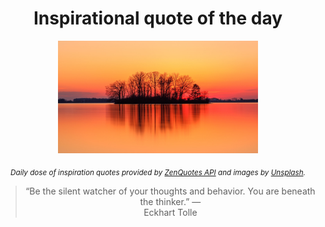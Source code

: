 
<div align="center">

# Inspirational quote of the day

<img src="./data/photo.jpeg" alt="Beautiful nature photo" width="320" height="180">

<sub><i>Daily dose of inspiration quotes provided by [ZenQuotes API](https://zenquotes.io/) and images by [Unsplash](https://unsplash.com/).</i></sub>


<blockquote>&ldquo;Be the silent watcher of your thoughts and behavior. You are beneath the thinker.&rdquo; &mdash; <footer>Eckhart Tolle</footer></blockquote>

</div>
